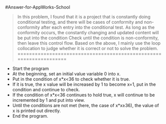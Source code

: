 #Answer-for-AppWorks-School

>In this problem, I found that it is a project that is constantly doing conditional testing, and there will be cases of conformity and non-conformity after each entry into the conditional test. As long as the conformity occurs, the constantly changing and updated content will be put into the condition Check until the condition is non-conformity, then leave this control flow. Based on the above, I mainly use the loop collocation to judge whether it is correct or not to solve the problem.
===================================================================
 - Start the program
 - At the beginning, set an initial value variable 0 into x.
 - Put in the condition of x*x<36 to check whether it is true.
 - If it is true, the x value will be increased by 1 to become x=1, put in the condition and continue to check.
 - If the condition of x*x<36 continues to hold true, x will continue to be incremented by 1 and put into view. 
 - Until the conditions are not met (here, the case of x*x≥36), the value of x is printed out directly.
 - End the program.
